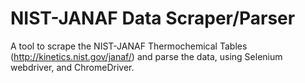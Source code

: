 # NIST-JANAF Data Scraper/Parser

A tool to scrape the NIST-JANAF Thermochemical Tables
(http://kinetics.nist.gov/janaf/) and parse the data, using Selenium webdriver,
and ChromeDriver.
